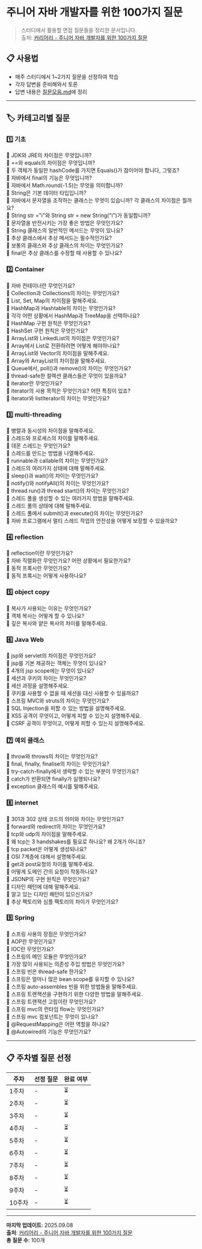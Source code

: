 # 주니어 자바 개발자를 위한 100가지 질문

> 스터디에서 활용할 면접 질문들을 정리한 문서입니다.  
> 출처: [커리어리 - 주니어 자바 개발자를 위한 100가지 질문](https://careerly.co.kr/comments/83898)

## 📋 사용법

- 매주 스터디에서 1~2가지 질문을 선정하여 학습
- 각자 답변을 준비해와서 토론
- 답변 내용은 [질문모음.md](./질문모음.md)에 정리

---

## 🏷️ 카테고리별 질문

### 1️⃣ 기초

📌 JDK와 JRE의 차이점은 무엇입니까?
<br/>📌 ==와 equals의 차이점은 무엇입니까?
<br/>📌 두 객체가 동일한 hashCode를 가지면 Equals()가 참이어야 합니다, 그렇죠?
<br/>📌 자바에서 final의 기능은 무엇입니까?
<br/>📌 자바에서 Math.round(-1.5)는 무엇을 의미합니까?
<br/>📌 String은 기본 데이터 타입입니까?
<br/>📌 자바에서 문자열을 조작하는 클래스는 무엇이 있습니까? 각 클래스의 차이점은 뭘까요?
<br/>📌 String str ="i"와 String str = new String("i")가 동일합니까?
<br/>📌 문자열을 반전시키는 가장 좋은 방법은 무엇인가요?
<br/>📌 String 클래스의 일반적인 메서드는 무엇이 있나요?
<br/>📌 추상 클래스에서 추상 메서드는 필수적인가요?
<br/>📌 보통의 클래스와 추상 클래스의 차이는 무엇인가요?
<br/>📌 final은 추상 클래스를 수정할 때 사용할 수 있나요?

### 2️⃣ Container

📌 자바 컨테이너란 무엇인가요?
<br/>📌 Collection과 Collections의 차이는 무엇인가요?
<br/>📌 List, Set, Map의 차이점을 말해주세요.
<br/>📌 HashMap과 Hashtable의 차이는 무엇인가요?
<br/>📌 각각 어떤 상황에서 HashMap과 TreeMap을 선택하나요?
<br/>📌 HashMap 구현 원칙은 무엇인가요?
<br/>📌 HashSet 구현 원칙은 무엇인가요?
<br/>📌 ArrayList와 LinkedList의 차이점은 무엇인가요?
<br/>📌 Array에서 List로 전환하려면 어떻게 해야하나요?
<br/>📌 ArrayList와 Vector의 차이점을 말해주세요.
<br/>📌 Array와 ArrayList의 차이점을 말해주세요.
<br/>📌 Queue에서, poll()과 remove()의 차이는 무엇인가요?
<br/>📌 thread-safe한 컬렉션 클래스들은 무엇이 있을까요?
<br/>📌 iterator란 무엇인가요?
<br/>📌 iterator의 사용 목적은 무엇인가요? 어떤 특징이 있죠?
<br/>📌 iterator와 listIterator의 차이는 무엇인가요?

### 3️⃣ multi-threading

📌 병렬과 동시성의 차이점을 말해주세요.
<br/>📌 스레드와 프로세스의 차이를 말해주세요.
<br/>📌 데몬 스레드는 무엇인가요?
<br/>📌 스레드를 만드는 방법을 나열해주세요.
<br/>📌 runnable과 callable의 차이는 무엇인가요?
<br/>📌 스레드의 여러가지 상태에 대해 말해주세요.
<br/>📌 sleep()과 wait()의 차이는 무엇인가요?
<br/>📌 notify()와 notifyAll()의 차이는 무엇인가요?
<br/>📌 thread run()과 thread start()의 차이는 무엇인가요?
<br/>📌 스레드 풀을 생성할 수 있는 여러가지 방법을 말해주세요.
<br/>📌 스레드 풀의 상태에 대해 말해주세요.
<br/>📌 스레드 풀에서 submit()과 execute()의 차이는 무엇인가요?
<br/>📌 자바 프로그램에서 멀티 스레드 작업의 안전성을 어떻게 보장할 수 있을까요?

### 4️⃣ reflection

📌 reflection이란 무엇인가요?
<br/>📌 자바 직렬화란 무엇인가요? 어떤 상황에서 필요한가요?
<br/>📌 동적 프록시란 무엇인가요?
<br/>📌 동적 프록시는 어떻게 사용하나요?

### 5️⃣ object copy

📌 복사가 사용되는 이유는 무엇인가요?
<br/>📌 객체 복사는 어떻게 할 수 있나요?
<br/>📌 깊은 복사와 얕은 복사의 차이를 말해주세요.

### 6️⃣ Java Web

📌 jsp와 servlet의 차이점은 무엇인가요?
<br/>📌 jsp를 기본 제공하는 객체는 무엇이 있나요?
<br/>📌 4개의 jsp scope에는 무엇이 있나요?
<br/>📌 세션과 쿠키의 차이는 무엇인가요?
<br/>📌 세션 과정을 설명해주세요.
<br/>📌 쿠키를 사용할 수 없을 때 세션을 대신 사용할 수 있을까요?
<br/>📌 스프링 MVC와 struts의 차이는 무엇인가요?
<br/>📌 SQL Injection을 피할 수 있는 방법을 설명해주세요.
<br/>📌 XSS 공격이 무엇이고, 어떻게 피할 수 있는지 설명해주세요.
<br/>📌 CSRF 공격이 무엇이고, 어떻게 피할 수 있는지 설명해주세요.

### 7️⃣ 예외 클래스

📌 throw와 throws의 차이는 무엇인가요?
<br/>📌 final, finally, finalise의 차이는 무엇인가요?
<br/>📌 try-catch-finally에서 생략할 수 있는 부분이 무엇인가요?
<br/>📌 catch가 반환되면 finally가 실행되나요?
<br/>📌 exception 클래스의 예시를 말해주세요.

### 8️⃣ internet

📌 301과 302 상태 코드의 의미와 차이는 무엇인가요?
<br/>📌 forward와 redirect의 차이는 무엇인가요?
<br/>📌 tcp와 udp의 차이점을 말해주세요.
<br/>📌 왜 tcp는 3 handshakes를 필요로 하나요? 왜 2개가 아니죠?
<br/>📌 tcp packet은 어떻게 생성되나요?
<br/>📌 OSI 7계층에 대해서 설명해주세요.
<br/>📌 get과 post요청의 차이를 말해주세요.
<br/>📌 어떻게 도메인 간의 요청이 작동하나요?
<br/>📌 JSONP의 구현 원칙은 무엇인가요?
<br/>📌 디자인 패턴에 대해 말해주세요.
<br/>📌 알고 있는 디자인 패턴이 있으신가요?
<br/>📌 추상 팩토리와 심플 팩토리의 차이가 무엇인가요?

### 9️⃣ Spring

📌 스프링 사용의 장점은 무엇인가요?
<br/>📌 AOP란 무엇인가요?
<br/>📌 IOC란 무엇인가요?
<br/>📌 스프링의 메인 모듈은 무엇인가요?
<br/>📌 가장 많이 사용되는 의존성 주입 방법은 무엇인가요?
<br/>📌 스프링 빈은 thread-safe 한가요?
<br/>📌 스프링은 얼마나 많은 bean scope를 유지할 수 있나요?
<br/>📌 스프링 auto-assembles 빈을 위한 방법들을 말해주세요.
<br/>📌 스프링 트랜잭션을 구현하기 위한 다양한 방법을 말해주세요.
<br/>📌 스프링 트랜잭션 고립이란 무엇인가요?
<br/>📌 스프링 mvc의 런타임 flow는 무엇인가요?
<br/>📌 스프링 mvc 컴포넌트는 무엇이 있나요?
<br/>📌 @RequestMapping은 어떤 역할을 하나요?
<br/>📌 @Autowired의 기능은 무엇인가요?

---

## 📋 주차별 질문 선정

| 주차 | 선정 질문 | 완료 여부 |
|------|-----------|----------|
| 1주차 | - | ⏳ |
| 2주차 | - | ⏳ |
| 3주차 | - | ⏳ |
| 4주차 | - | ⏳ |
| 5주차 | - | ⏳ |
| 6주차 | - | ⏳ |
| 7주차 | - | ⏳ |
| 8주차 | - | ⏳ |
| 9주차 | - | ⏳ |
| 10주차 | - | ⏳ |

---

**마지막 업데이트**: 2025.09.08  
**출처**: [커리어리 - 주니어 자바 개발자를 위한 100가지 질문](https://careerly.co.kr/comments/83898)  
**총 질문 수**: 100개
